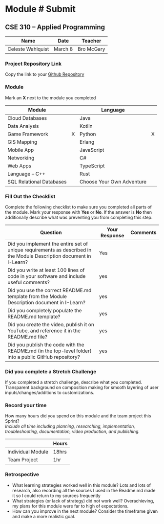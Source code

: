 # Module #<!-- Insert Module Number --> Submit
## CSE 310 – Applied Programming

|Name|Date|Teacher|
|-|-|-|
|Celeste Wahlquist|March 8 | Bro McGary|

### Project Repository Link
Copy the link to your [Github Repository](https://github.com/celeste-nunez/portfolio.git)

### Module
Mark an **X** next to the module you completed

|Module                   | |Language                  | |
|-------------------------|-|--------------------------|-|
|Cloud Databases          | | Java                     | |
|Data Analysis            | | Kotlin                   | |
|Game Framework           |X| Python                   |X|
|GIS Mapping              | | Erlang                   | |
|Mobile App               | | JavaScript               | |
|Networking               | | C#                       | |
|Web Apps                 | | TypeScript               | |
|Language – C++           | | Rust                     | |
|SQL Relational Databases | |Choose Your Own Adventure | |

### Fill Out the Checklist
Complete the following checklist to make sure you completed all parts of the module.  Mark your response with **Yes** or **No**.  If the answer is **No** then additionally describe what was preventing you from completing this step.

|Question                                                                                         |Your Response|Comments|
|--------------------------------------------------------------------------------------------------------------------|-|-|
|Did you implement the entire set of unique requirements as described in the Module Description document in I-Learn? |Yes | |
|Did you write at least 100 lines of code in your software and include useful comments?                              |yes | |
|Did you use the correct README.md template from the Module Description document in I-Learn?                         | yes| |
|Did you completely populate the README.md template?                                                                 | yes| |
|Did you create the video, publish it on YouTube, and reference it in the README.md file?                            |yes | |
|Did you publish the code with the README.md (in the top-level folder) into a public GitHub repository?              | yes| |
 

### Did you complete a Stretch Challenge 
If you completed a stretch challenge, describe what you completed. Transparent background on composition making for smooth layering of user inputs/changes/additions to customizations.


### Record your time
How many hours did you spend on this module and the team project this Sprint?  
*Include all time including planning, researching, implementation, troubleshooting, documentation, video production, and publishing.*

|              |Hours|
|------------------|-|
|Individual Module |18hrs |
|Team Project      | 1hr|

### Retrospective
- What learning strategies worked well in this module?
  Lots and lots of research, also recording all the sources I used in the Readme.md made it so I could return to my sources frequently
- What strategies (or lack of strategy) did not work well?
  Overachieving, my plans for this module were far to high of expectations.
- How can you improve in the next module?
  Consider the timeframe given and make a more realistic goal.


<!-- Create this Markdown to a PDF and submit it. In visual studio code you can convert this to a pdf with any one of the extensions. -->